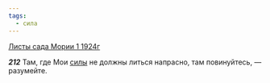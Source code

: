 ```yaml
---
tags:
  - сила
---
```


[Листы сада Мории 1 1924г](https://127.0.0.1:4002/agni/1924)

___212___
Там, где Мои [силы](../../../tags/#сила) не должны литься напрасно, там повинуйтесь, — разумейте.   

